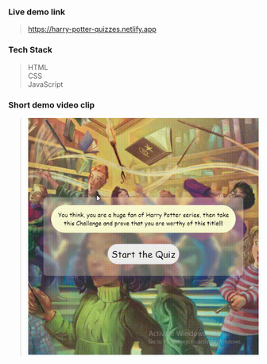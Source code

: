 ### Live demo link<br>
>https://harry-potter-quizzes.netlify.app 
### Tech Stack <br>
>HTML<br>
>CSS<br>
>JavaScript<br>
### Short demo video clip<br>
>![Live Demo](game.gif)
